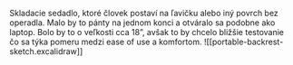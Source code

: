 Skladacie sedadlo, ktoré človek postaví na ľavičku alebo iný povrch bez operadla. Malo by to pánty na jednom konci a otváralo sa podobne ako laptop. Bolo by to o veľkosti cca 18”, avšak to by chcelo bližšie testovanie čo sa týka pomeru medzi ease of use a komfortom.
![[portable-backrest-sketch.excalidraw]]